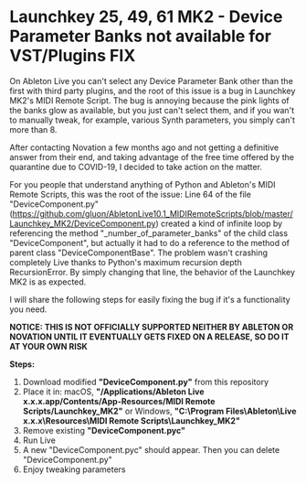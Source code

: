 # Launchkey 25, 49, 61 MK2 - Device Parameter Banks not available for VST/Plugins FIX

On Ableton Live you can't select any Device Parameter Bank other than the first with third party plugins, and the root of this issue is a bug in Launchkey MK2's MIDI Remote Script. The bug is annoying because the pink lights of the banks glow as available, but you just can't select them, and if you wan't to manually tweak, for example, various Synth parameters, you simply can't more than 8.

After contacting Novation a few months ago and not getting a definitive answer from their end, and taking advantage of the free time offered by the quarantine due to COVID-19, I decided to take action on the matter.

For you people that understand anything of Python and Ableton's MIDI Remote Scripts, this was the root of the issue: Line 64 of the file "DeviceComponent.py" (https://github.com/gluon/AbletonLive10.1_MIDIRemoteScripts/blob/master/Launchkey_MK2/DeviceComponent.py) created a kind of infinite loop by referencing the method "\_number\_of\_parameter\_banks" of the child class "DeviceComponent", but actually it had to do a reference to the method of parent class  "DeviceComponentBase". The problem wasn't crashing completely Live thanks to Python's maximum recursion depth RecursionError. By simply changing that line, the behavior of the Launchkey MK2 is as expected.

I will share the following steps for easily fixing the bug if it's a functionality you need.

**NOTICE: THIS IS NOT OFFICIALLY SUPPORTED NEITHER BY ABLETON OR NOVATION UNTIL IT EVENTUALLY GETS FIXED ON A RELEASE, SO DO IT AT YOUR OWN RISK**

**Steps:**

1. Download modified **"DeviceComponent.py"** from this repository
2. Place it in: macOS, **"/Applications/Ableton Live x.x.x.app/Contents/App-Resources/MIDI Remote Scripts/Launchkey\_MK2"** or Windows, **"C:\\Program Files\\Ableton\\Live x.x.x\\Resources\\MIDI Remote Scripts\\Launchkey\_MK2"**
3. Remove existing **"DeviceComponent.pyc"**
4. Run Live
5. A new "DeviceComponent.pyc" should appear. Then you can delete "DeviceComponent.py"
6. Enjoy tweaking parameters
